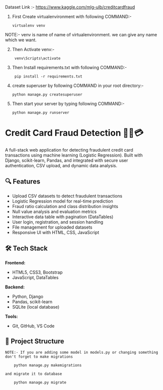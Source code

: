 Dataset Link :- https://www.kaggle.com/mlg-ulb/creditcardfraud

1)  First  Create virtualenvironment with following COMMAND:-

        virtualenv venv

 NOTE:- venv is name of name of virtualenvironment. we can give any name which we want.

2) Then Activate venv:-

        venv\Scripts\activate

3) Then Install requirements.txt with following COMMAND:-

        pip install -r requirements.txt


4)  create superuser by following COMMAND in your root directory:-

        python manage.py createsuperuser

5)  Then start your server by typing following COMMAND:-

        python manage.py runserver



# Credit Card Fraud Detection 🕵️‍♂️💳

A full-stack web application for detecting fraudulent credit card transactions using machine learning (Logistic Regression). Built with Django, scikit-learn, Pandas, and integrated with secure user authentication, CSV upload, and dynamic data analysis.

## 🔍 Features

- Upload CSV datasets to detect fraudulent transactions
- Logistic Regression model for real-time prediction
- Fraud ratio calculation and class distribution insights
- Null value analysis and evaluation metrics
- Interactive data table with pagination (DataTables)
- User login, registration, and session handling
- File management for uploaded datasets
- Responsive UI with HTML, CSS, JavaScript

## 🛠️ Tech Stack

**Frontend:**
- HTML5, CSS3, Bootstrap
- JavaScript, DataTables

**Backend:**
- Python, Django
- Pandas, scikit-learn
- SQLite (local database)

**Tools:**
- Git, GitHub, VS Code

## 📁 Project Structure





    NOTE:- If you are adding some model in models.py or changing something don't forget to make migrations 

        python manage.py makemigrations

    and migrate it to database

        python manage.py migrate


